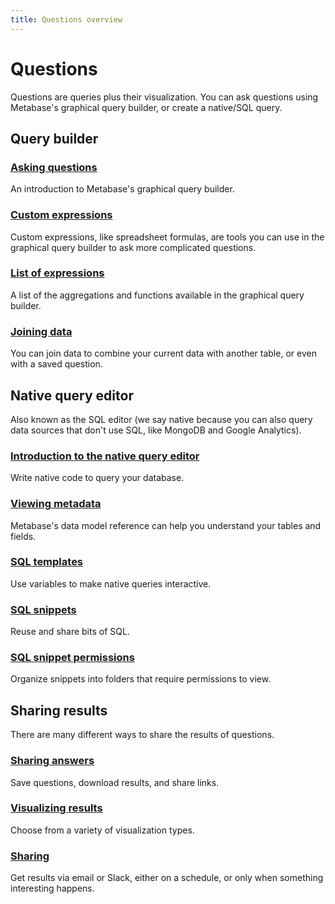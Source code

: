 ```yaml
---
title: Questions overview
---
```


# Questions

Questions are queries plus their visualization. You can ask questions using Metabase's graphical query builder, or create a native/SQL query.

## Query builder

### [Asking questions](./query-builder/introduction.md)

An introduction to Metabase's graphical query builder.

### [Custom expressions](./query-builder/expressions.md)

Custom expressions, like spreadsheet formulas, are tools you can use in the graphical query builder to ask more complicated questions.

### [List of expressions](./query-builder/expressions.md)

A list of the aggregations and functions available in the graphical query builder.

### [Joining data](./query-builder/join.md)

You can join data to combine your current data with another table, or even with a saved question.

## Native query editor

Also known as the SQL editor (we say native because you can also query data sources that don't use SQL, like MongoDB and Google Analytics).

### [Introduction to the native query editor](./native-editor/writing-sql.md)

Write native code to query your database.

### [Viewing metadata](./native-editor/data-model-reference.md)

Metabase's data model reference can help you understand your tables and fields.

### [SQL templates](./native-editor/sql-parameters.md)

Use variables to make native queries interactive.

### [SQL snippets](./native-editor/sql-snippets.md)

Reuse and share bits of SQL.

### [SQL snippet permissions](./native-editor/snippet-permissions.md)

Organize snippets into folders that require permissions to view.

## Sharing results

There are many different ways to share the results of questions.

### [Sharing answers](./sharing/answers.md)

Save questions, download results, and share links.

### [Visualizing results](./sharing/visualizing-results.md)

Choose from a variety of visualization types.

### [Sharing](./sharing/alerts.md)

Get results via email or Slack, either on a schedule, or only when something interesting happens.
